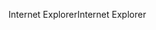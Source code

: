 <span data-ttu-id="3d9f1-101">Internet Explorer</span><span class="sxs-lookup"><span data-stu-id="3d9f1-101">Internet Explorer</span></span>
